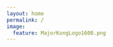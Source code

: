 ```yaml
---
layout: home
permalink: /
image:
  feature: MajorKongLogo1600.png
---
```

<!--
<div class="tiles">

	<div class="tile">
	  <h2 class="post-title">Built for Jekyll 3</h2>
	  <p class="post-excerpt">Takes advantage of native Sass support and data files to make customizing your site easier.</p>
	</div><

<div class="tile">
  <h2 class="post-title">Built for Jekyll 3</h2>
  <p class="post-excerpt">Takes advantage of native Sass support and data files to make customizing your site easier.</p>
</div>

<div class="tile">
  <h2 class="post-title">Content First</h2>
  <p class="post-excerpt">Designed to put the focus on you and your writing. Headers, navigation, sidebars, and footers have been purposely deemphasized.</p>
</div>

<div class="tile">
  <h2 class="post-title">Customizable</h2>
  <p class="post-excerpt">Packed with layouts and modules. Include Disqus comments, social sharing buttons, and table of contents on one or all pages.</p>
</div><

<div class="tile">
  <h2 class="post-title">Extensible</h2>
  <p class="post-excerpt">Compatible with popular libraries like <a href="http://bourbon.io">Bourbon</a>, <a href="http://neat.bourbon.io/">Neat</a>, and <a href="http://github.com/octopress/octopress">Octopress</a> to help build and deploy your site with ease.</p>
</div>

</div>
-->

